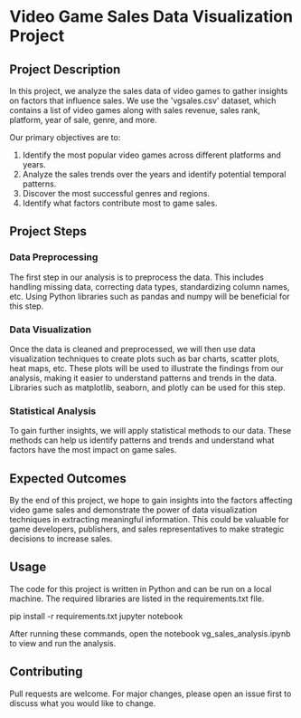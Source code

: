 # Video Game Sales Data Visualization Project

## Project Description
In this project, we analyze the sales data of video games to gather insights on factors that influence sales. We use the 'vgsales.csv' dataset, which contains a list of video games along with sales revenue, sales rank, platform, year of sale, genre, and more.

Our primary objectives are to:

1. Identify the most popular video games across different platforms and years.
2. Analyze the sales trends over the years and identify potential temporal patterns.
3. Discover the most successful genres and regions.
4. Identify what factors contribute most to game sales.

## Project Steps

### Data Preprocessing
The first step in our analysis is to preprocess the data. This includes handling missing data, correcting data types, standardizing column names, etc. Using Python libraries such as pandas and numpy will be beneficial for this step.

### Data Visualization
Once the data is cleaned and preprocessed, we will then use data visualization techniques to create plots such as bar charts, scatter plots, heat maps, etc. These plots will be used to illustrate the findings from our analysis, making it easier to understand patterns and trends in the data. Libraries such as matplotlib, seaborn, and plotly can be used for this step.

### Statistical Analysis
To gain further insights, we will apply statistical methods to our data. These methods can help us identify patterns and trends and understand what factors have the most impact on game sales.

## Expected Outcomes
By the end of this project, we hope to gain insights into the factors affecting video game sales and demonstrate the power of data visualization techniques in extracting meaningful information. This could be valuable for game developers, publishers, and sales representatives to make strategic decisions to increase sales.

## Usage
The code for this project is written in Python and can be run on a local machine. The required libraries are listed in the requirements.txt file.

pip install -r requirements.txt
jupyter notebook


After running these commands, open the notebook vg_sales_analysis.ipynb to view and run the analysis.

## Contributing
Pull requests are welcome. For major changes, please open an issue first to discuss what you would like to change.

